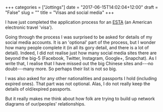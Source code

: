 +++
categories = ["Jottings"]
date = "2017-06-15T14:02:04+12:00"
draft = "False"
slug = ""
title = "Visas and social media"
+++

I have just completed the application process for
an [ESTA](https://esta.cbp.dhs.gov/) (an American electronic travel
'visa').

Going through the process I was surprised to be asked for details of
my social media accounts. It is an 'optional' part of the process, but
I wonder how many people complete it (in all its gory detail, and
there is a lot of detail). Indeed, I did not realise just how many
social media sites there are beyond the big-5 (Facebook, Twitter,
Instagram, Google+, Snapchat). As I write that, I realise that I have
missed out the big Chinese sites and---no doubt---many more. So
perhaps their list is not so big.

I was also asked for any other nationalities and passports I hold
(including expired ones). That part was not optional. Alas, I do not
really keep the details of old/expired passports.

But it really makes me think about how folk are trying to build up
network diagrams of our/peoples' relationships.


